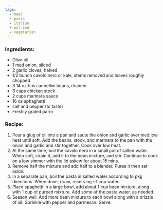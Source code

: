 ```yaml
---
tags:
  - meal
  - pasta
  - italian
  - untried
  - vegetarian
---
```

### Ingredients:
- Olive oil
- 1 med onion, sliced
- 2 garlic cloves, halved
- 1/2 bunch cavolo nero or kale, stems removed and leaves roughly chopped
- 3 14 oz tins cannellini beans, drained
- 3 cups chicken stock
- 2 cups marinara sauce
- 16 oz sphaghetti
- salt and pepper (to taste)
- Freshly grated parm

### Recipe:
1. Pour a glug of oil into a pan and saute the onion and garlic over med low heat until soft. Add the beans, stock, and marinara to the pan with the onion and garlic and stir together. Cook over low heat. 
2. At the same time, boil the cavolo nero in a small pot of salted water. When soft, strain it, add it to the bean mixture, and stir. Continue to cook on a low simmer with the lid askew for about 15 mins. 
3. Remove half the mixture and add half to a blender. Puree it then set aside. 
4. In a separate pan, boil the pasta in salted water according to pkg directions. When done, drain, reserving ~1 cup water.
5. Place spaghetti in a large bowl, add about 1 cup bean mixture, along with 1 cup of pureed mixture. Add some of the pasta water, as needed. 
6. Season well. Add more bean mixture to each bowl along with a drizzle of oil. Sprinkle with pepper and parmesan. Serve. 